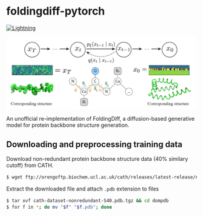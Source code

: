# foldingdiff-pytorch

[![Lightning](https://img.shields.io/badge/-Lightning-792ee5?logo=pytorchlightning&logoColor=white)](https://github.com/Lightning-AI/lightning)

![banner](img/banner.png)

An unofficial re-implementation of FoldingDiff, a diffusion-based generative model for protein backbone structure generation.

## Downloading and preprocessing training data
Download non-redundant protein backbone structure data (40% similary cutoff) from CATH.
```bash 
$ wget ftp://orengoftp.biochem.ucl.ac.uk/cath/releases/latest-release/non-redundant-data-sets/cath-dataset-nonredundant-S40.pdb.tgz
```

Extract the downloaded file and attach `.pdb` extension to files
```bash
$ tar xvf cath-dataset-nonredundant-S40.pdb.tgz && cd dompdb
$ for f in *; do mv "$f" "$f.pdb"; done
```